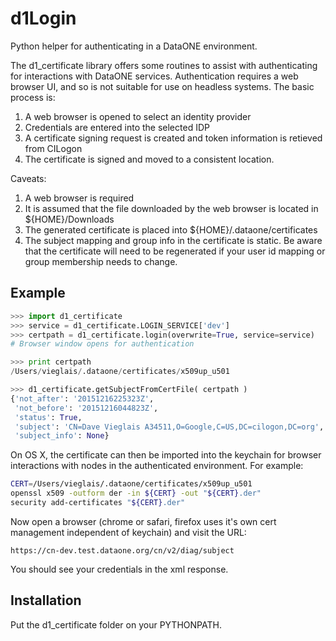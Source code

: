 # d1Login
Python helper for authenticating in a DataONE environment.

The d1_certificate library offers some routines to assist with authenticating for interactions with DataONE services. Authentication requires a web browser UI, and so is not suitable for use on headless systems. The basic process is:

1. A web browser is opened to select an identity provider
2. Credentials are entered into the selected IDP
3. A certificate signing request is created and token information is retieved from CILogon
4. The certificate is signed and moved to a consistent location.

Caveats:

1. A web browser is required
2. It is assumed that the file downloaded by the web browser is located in ${HOME}/Downloads
3. The generated certificate is placed into ${HOME}/.dataone/certificates
4. The subject mapping and group info in the certificate is static. Be aware that the certificate will need to be regenerated if your user id mapping or group membership needs to change.

## Example

```python
>>> import d1_certificate
>>> service = d1_certificate.LOGIN_SERVICE['dev']
>>> certpath = d1_certificate.login(overwrite=True, service=service)
# Browser window opens for authentication

>>> print certpath
/Users/vieglais/.dataone/certificates/x509up_u501

>>> d1_certificate.getSubjectFromCertFile( certpath )
{'not_after': '20151216225323Z',
 'not_before': '20151216044823Z',
 'status': True,
 'subject': 'CN=Dave Vieglais A34511,O=Google,C=US,DC=cilogon,DC=org',
 'subject_info': None}

```

On OS X, the certificate can then be imported into the keychain for browser interactions with nodes in the authenticated environment. For example:

```bash
CERT=/Users/vieglais/.dataone/certificates/x509up_u501
openssl x509 -outform der -in ${CERT} -out "${CERT}.der"
security add-certificates "${CERT}.der"
```

Now open a browser (chrome or safari, firefox uses it's own cert management independent of keychain)
and visit the URL: 

    https://cn-dev.test.dataone.org/cn/v2/diag/subject

You should see your credentials in the xml response.

## Installation

Put the d1_certificate folder on your PYTHONPATH.

